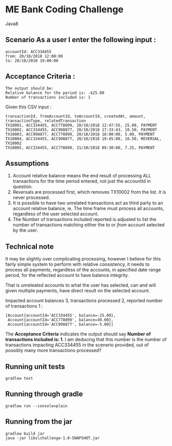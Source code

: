 # ME Bank Coding Challenge

Java8


## Scenario As a user I enter the following input :
    accountId: ACC334455
    from: 20/10/2018 12:00:00
    to: 20/10/2018 19:00:00

## Acceptance Criteria  :
	The output should be:
	Relative balance for the period is: -$25.00
	Number of transactions included is: 1 


Given this CSV input :
```csv
transactionId, fromAccountId, toAccountId, createdAt, amount, transactionType, relatedTransaction
TX10001, ACC334455, ACC778899, 20/10/2018 12:47:55, 25.00, PAYMENT
TX10002, ACC334455, ACC998877, 20/10/2018 17:33:43, 10.50, PAYMENT
TX10003, ACC998877, ACC778899, 20/10/2018 18:00:00, 5.00, PAYMENT
TX10004, ACC334455, ACC998877, 20/10/2018 19:45:00, 10.50, REVERSAL, TX10002
TX10005, ACC334455, ACC778899, 21/10/2018 09:30:00, 7.25, PAYMENT
```


## Assumptions
1. Account relative balance means the end result of processing ALL transactions for the time period entered, not just the accountId in question.
2. Reversals are processed first, which removes TX10002 from the list.  it is never processed.
3. It is possible to have two unrelated transactions act as third party to an account relative balance, ie. The time frame must  process all accounts, regardless of the user selected account.
4. The Number of transactions included reported is adjusted to list the number of transactions matching either the *to* or *from* account selected by the user.

## Technical note
It may be slightly over complicating processing, however I believe for this fairly simple system to perform with relative consistency, it
needs to process all payments, regardless of the accounts, in specified date range period, for the reflected account to have balance integrity.

That is unreleated accounts to what the user has selected, can and will given multiple payments, have direct result on the selected account.


Impacted account balances 3, transactions processed 2, reported number of transactions 1  :

    [Account{accountId='ACC334455', balance=-25.00}, 
     Account{accountId='ACC778899', balance=30.00}, 
     Account{accountId='ACC998877', balance=-5.00}]

The **Acceptance Criteria** indicates the output should say **Number of transactions included is: 1**.
I am deducing that this number is the number of transactions impacting ACC334455 in the scenerio provided, out of possibly many
more transactions processed?

## Running unit tests
```
gradlew test
```

## Running through gradle
```
gradlew run --console=plain
```

## Running from the jar
```
gradlew build jar
java -jar libs\challenge-1.0-SNAPSHOT.jar
```
